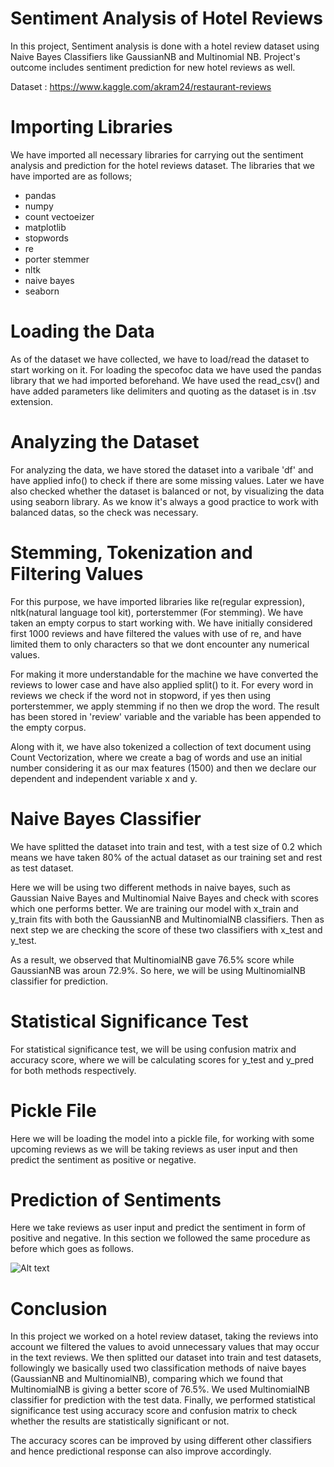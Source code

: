 # Sentiment Analysis of Hotel Reviews
  In this project, Sentiment analysis is done with a hotel review dataset using Naive Bayes Classifiers like GaussianNB and Multinomial NB. Project's outcome includes sentiment prediction for new hotel reviews as well.
  
  Dataset : https://www.kaggle.com/akram24/restaurant-reviews
  
# Importing Libraries
  We have imported all necessary libraries for carrying out the sentiment analysis and prediction for the hotel reviews dataset. The libraries that we have imported are as follows;
  
 - pandas                 
 - numpy                  
 - count vectoeizer
 - matplotlib             
 - stopwords
 - re                     
 - porter stemmer
 - nltk 
 - naive bayes
 - seaborn
 
 # Loading the Data
 As of the dataset we have collected, we have to load/read the dataset to start working on it. For loading the specofoc data we have used the pandas library that we had imported beforehand. We have used the read_csv() and have added parameters like delimiters and quoting as the dataset is in .tsv extension.

 # Analyzing the Dataset
 For analyzing the data, we have stored the dataset into a varibale 'df' and have applied info() to check if there are some missing values. Later we have also checked whether the dataset is balanced or not, by visualizing the data using seaborn library. As we know it's always a good practice to work with balanced datas, so the check was necessary.
 
# Stemming, Tokenization and Filtering Values
For this purpose, we have imported libraries like re(regular expression), nltk(natural language tool kit), porterstemmer (For stemming). We have taken an empty corpus to start working with. We have initially considered first 1000 reviews and have filtered the values with use of re, and have limited them to only characters so that we dont encounter any numerical values.

For making it more understandable for the machine we have converted the reviews to lower case and have also applied split() to it. For every word in reviews we check if the word not in stopword, if yes then using porterstemmer, we apply stemming if no then we drop the word. The result has been stored in 'review' variable and the variable has been appended to the empty corpus.

Along with it, we have also tokenized a collection of text document using Count Vectorization, where we create a bag of words and use an initial number considering it as our max features (1500) and then we declare our dependent and independent variable x and y.

# Naive Bayes Classifier
We have splitted the dataset into train and test, with a test size of 0.2 which means we have taken 80% of the actual dataset as our training set and rest as test dataset.

Here we will be using two different methods in naive bayes, such as Gaussian Naive Bayes and Multinomial Naive Bayes and check with scores which one performs better. We are training our model with x_train and y_train fits with both the GaussianNB and MultinomialNB classifiers. Then as next step we are checking the score of these two classifiers with x_test and y_test.

As a result, we observed that MultinomialNB gave 76.5% score while GaussianNB was aroun 72.9%. So here, we will be using MultinomialNB classifier for prediction.

# Statistical Significance Test
For statistical significance test, we will be using confusion matrix and accuracy score, where we will be calculating scores for y_test and y_pred for both methods respectively.

# Pickle File
Here we will be loading the model into a pickle file, for working with some upcoming reviews as we will be taking reviews as user input and then predict the sentiment as positive or negative.

# Prediction of Sentiments
Here we take reviews as user input and predict the sentiment in form of positive and negative. In this section we followed the same procedure as before which goes as follows.

![Alt text](Relative/Pictures/predict.jpg?raw=true "Title")

# Conclusion
In this project we worked on a hotel review dataset, taking the reviews into account we filtered the values to avoid unnecessary values that may occur in the text reviews. We then splitted our dataset into train and test datasets, followingly we basically used two classification methods of naive bayes (GaussianNB and MultinomialNB), comparing which we found that MultinomialNB is giving a better score of 76.5%. We used MultinomialNB classifier for prediction with the test data. Finally, we performed statistical significance test using accuracy score and confusion matrix to check whether the results are statistically significant or not.

The accuracy scores can be improved by using different other classifiers and hence predictional response can also improve accordingly.
